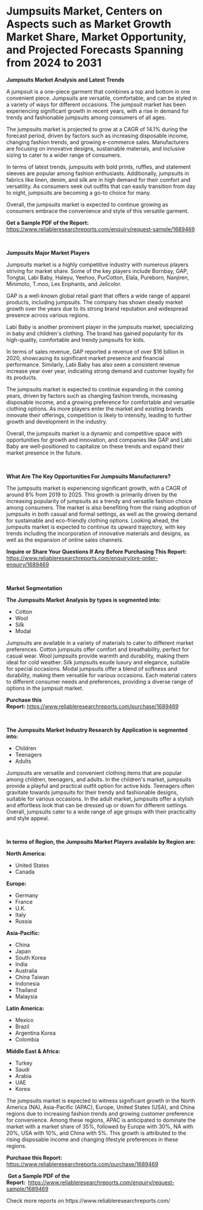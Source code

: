 <p><h1>Jumpsuits Market, Centers on Aspects such as Market Growth Market Share, Market Opportunity, and Projected Forecasts Spanning from 2024 to 2031</h1></p><p><strong>Jumpsuits Market Analysis and Latest Trends</strong></p>
<p><p>A jumpsuit is a one-piece garment that combines a top and bottom in one convenient piece. Jumpsuits are versatile, comfortable, and can be styled in a variety of ways for different occasions. The jumpsuit market has been experiencing significant growth in recent years, with a rise in demand for trendy and fashionable jumpsuits among consumers of all ages.</p><p>The jumpsuits market is projected to grow at a CAGR of 14.1% during the forecast period, driven by factors such as increasing disposable income, changing fashion trends, and growing e-commerce sales. Manufacturers are focusing on innovative designs, sustainable materials, and inclusive sizing to cater to a wider range of consumers. </p><p>In terms of latest trends, jumpsuits with bold prints, ruffles, and statement sleeves are popular among fashion enthusiasts. Additionally, jumpsuits in fabrics like linen, denim, and silk are in high demand for their comfort and versatility. As consumers seek out outfits that can easily transition from day to night, jumpsuits are becoming a go-to choice for many. </p><p>Overall, the jumpsuits market is expected to continue growing as consumers embrace the convenience and style of this versatile garment.</p></p>
<p><strong>Get a Sample PDF of the Report:&nbsp;</strong> <a href="https://www.reliableresearchreports.com/enquiry/request-sample/1689469">https://www.reliableresearchreports.com/enquiry/request-sample/1689469</a></p>
<p>&nbsp;</p>
<p><strong>Jumpsuits Major Market Players</strong></p>
<p><p>Jumpsuits market is a highly competitive industry with numerous players striving for market share. Some of the key players include Bornbay, GAP, Tongtai, Labi Baby, Haleyu, Yeehoo, PurCotton, Elala, Pureborn, Nanjiren, Minimoto, T.moo, Les Enphants, and Jeilcolor.</p><p>GAP is a well-known global retail giant that offers a wide range of apparel products, including jumpsuits. The company has shown steady market growth over the years due to its strong brand reputation and widespread presence across various regions.</p><p>Labi Baby is another prominent player in the jumpsuits market, specializing in baby and children's clothing. The brand has gained popularity for its high-quality, comfortable and trendy jumpsuits for kids.</p><p>In terms of sales revenue, GAP reported a revenue of over $16 billion in 2020, showcasing its significant market presence and financial performance. Similarly, Labi Baby has also seen a consistent revenue increase year over year, indicating strong demand and customer loyalty for its products.</p><p>The jumpsuits market is expected to continue expanding in the coming years, driven by factors such as changing fashion trends, increasing disposable income, and a growing preference for comfortable and versatile clothing options. As more players enter the market and existing brands innovate their offerings, competition is likely to intensify, leading to further growth and development in the industry.</p><p>Overall, the jumpsuits market is a dynamic and competitive space with opportunities for growth and innovation, and companies like GAP and Labi Baby are well-positioned to capitalize on these trends and expand their market presence in the future.</p></p>
<p>&nbsp;</p>
<p><strong>What Are The Key Opportunities For Jumpsuits Manufacturers?</strong></p>
<p><p>The jumpsuits market is experiencing significant growth, with a CAGR of around 8% from 2019 to 2025. This growth is primarily driven by the increasing popularity of jumpsuits as a trendy and versatile fashion choice among consumers. The market is also benefiting from the rising adoption of jumpsuits in both casual and formal settings, as well as the growing demand for sustainable and eco-friendly clothing options. Looking ahead, the jumpsuits market is expected to continue its upward trajectory, with key trends including the incorporation of innovative materials and designs, as well as the expansion of online sales channels.</p></p>
<p><strong>Inquire or Share Your Questions If Any Before Purchasing This Report:</strong> <a href="https://www.reliableresearchreports.com/enquiry/pre-order-enquiry/1689469">https://www.reliableresearchreports.com/enquiry/pre-order-enquiry/1689469</a></p>
<p>&nbsp;</p>
<p><strong>Market Segmentation</strong></p>
<p><strong>The Jumpsuits Market Analysis by types is segmented into:</strong></p>
<p><ul><li>Cotton</li><li>Wool</li><li>Silk</li><li>Modal</li></ul></p>
<p><p>Jumpsuits are available in a variety of materials to cater to different market preferences. Cotton jumpsuits offer comfort and breathability, perfect for casual wear. Wool jumpsuits provide warmth and durability, making them ideal for cold weather. Silk jumpsuits exude luxury and elegance, suitable for special occasions. Modal jumpsuits offer a blend of softness and durability, making them versatile for various occasions. Each material caters to different consumer needs and preferences, providing a diverse range of options in the jumpsuit market.</p></p>
<p><strong>Purchase this Report:&nbsp;</strong><a href="https://www.reliableresearchreports.com/purchase/1689469">https://www.reliableresearchreports.com/purchase/1689469</a></p>
<p>&nbsp;</p>
<p><strong>The Jumpsuits Market Industry Research by Application is segmented into:</strong></p>
<p><ul><li>Children</li><li>Teenagers</li><li>Adults</li></ul></p>
<p><p>Jumpsuits are versatile and convenient clothing items that are popular among children, teenagers, and adults. In the children's market, jumpsuits provide a playful and practical outfit option for active kids. Teenagers often gravitate towards jumpsuits for their trendy and fashionable designs, suitable for various occasions. In the adult market, jumpsuits offer a stylish and effortless look that can be dressed up or down for different settings. Overall, jumpsuits cater to a wide range of age groups with their practicality and style appeal.</p></p>
<p>&nbsp;</p>
<p><strong>In terms of Region, the Jumpsuits Market Players available by Region are:</strong></p>
<p>
    <p> <strong> North America: </strong>
        <ul>
            <li>United States</li>
            <li>Canada</li>
        </ul>
        </p> 
    <p> <strong> Europe: </strong>
        <ul>
            <li>Germany</li>
            <li>France</li>
            <li>U.K.</li>
            <li>Italy</li>
            <li>Russia</li>
        </ul>
        </p> 
    <p> <strong> Asia-Pacific: </strong>
        <ul>
            <li>China</li>
            <li>Japan</li>
            <li>South Korea</li>
            <li>India</li>
            <li>Australia</li>
            <li>China Taiwan</li>
            <li>Indonesia</li>
            <li>Thailand</li>
            <li>Malaysia</li>
        </ul>
        </p> 
    <p> <strong> Latin America: </strong>
        <ul>
            <li>Mexico</li>
            <li>Brazil</li>
            <li>Argentina Korea</li>
            <li>Colombia</li>
        </ul>
        </p> 
    <p> <strong> Middle East & Africa: </strong>
        <ul>
            <li>Turkey</li>
            <li>Saudi</li>
            <li>Arabia</li>
            <li>UAE</li>
            <li>Korea</li>
        </ul>
    </p>
    </p>
<p><p>The jumpsuits market is expected to witness significant growth in the North America (NA), Asia-Pacific (APAC), Europe, United States (USA), and China regions due to increasing fashion trends and growing customer preference for convenience. Among these regions, APAC is anticipated to dominate the market with a market share of 35%, followed by Europe with 30%, NA with 20%, USA with 10%, and China with 5%. This growth is attributed to the rising disposable income and changing lifestyle preferences in these regions.</p></p>
<p><strong>Purchase this Report: </strong><a href="https://www.reliableresearchreports.com/purchase/1689469">https://www.reliableresearchreports.com/purchase/1689469</a></p>
<p>&nbsp;<strong>Get a Sample PDF of the Report:&nbsp;&nbsp;</strong><a href="https://www.reliableresearchreports.com/enquiry/request-sample/1689469">https://www.reliableresearchreports.com/enquiry/request-sample/1689469</a></p>
<p><strong></strong></p>
<p>Check more reports on https://www.reliableresearchreports.com/</p>